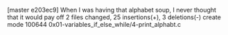 [master e203ec9] When I was having that alphabet soup, I never thought that it would pay off
 2 files changed, 25 insertions(+), 3 deletions(-)
 create mode 100644 0x01-variables_if_else_while/4-print_alphabt.c
